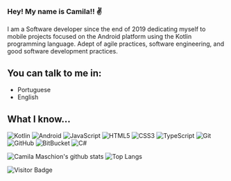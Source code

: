### Hey! My name is Camila!! :v:

I am a Software developer since the end of 2019 dedicating myself to mobile projects focused on the Android platform using the Kotlin programming language. Adept of agile practices, software engineering, and good software development practices.

## You can talk to me in:

* Portuguese 
* English

## What I know...

![Kotlin](https://img.shields.io/badge/-Kotlin-black?style=flat-square&logo=kotlin)
![Android](https://img.shields.io/badge/-Android-black?style=flat-square&logo=android)
![JavaScript](https://img.shields.io/badge/-JavaScript-black?style=flat-square&logo=javascript)
![HTML5](https://img.shields.io/badge/-HTML5-E34F26?style=flat-square&logo=html5&logoColor=white)
![CSS3](https://img.shields.io/badge/-CSS3-1572B6?style=flat-square&logo=css3)
![TypeScript](https://img.shields.io/badge/-TypeScript-007ACC?style=flat-square&logo=typescript)
![Git](https://img.shields.io/badge/-Git-black?style=flat-square&logo=git)
![GitHub](https://img.shields.io/badge/-GitHub-181717?style=flat-square&logo=github)
![BitBucket](https://img.shields.io/badge/-BitBucket-darkblue?style=flat-square&logo=bitbucket)
![C#](https://img.shields.io/badge/-Csharp-black?style=flat-square&logo=csharp)


![Camila Maschion's github stats](https://github-readme-stats.vercel.app/api?username=camaschion&theme=cobalt&show_icons=true) 
![Top Langs](https://github-readme-stats.vercel.app/api/top-langs/?username=camaschion&hide=TeX&layout=compact)




![Visitor Badge](https://visitor-badge.laobi.icu/badge?page_id=camaschion.camaschion)

<!--
**CaMaschion/CaMaschion** is a ✨ _special_ ✨ repository because its `README.md` (this file) appears on your GitHub profile.

Here are some ideas to get you started:

- 🔭 I’m currently working on ...
- 🌱 I’m currently learning ...
- 👯 I’m looking to collaborate on ...
- 🤔 I’m looking for help with ...
- 💬 Ask me about ...
- 📫 How to reach me: ...
- 😄 Pronouns: ...
- ⚡ Fun fact: ...
-->
